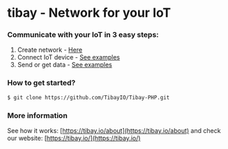 # tibay - Network for your IoT

### Communicate with your IoT in 3 easy steps: ###
1. Create network - [Here](https://tibay.io/create/)
1. Connect IoT device - [See examples](https://github.com/TibayIO/Tibay-PHP/tree/master/Examples)
1. Send or get data - [See examples](https://github.com/TibayIO/Tibay-PHP/tree/master/Examples)

### How to get started? ####
```sh
$ git clone https://github.com/TibayIO/Tibay-PHP.git
```

### More information ###
See how it works: [https://tibay.io/about](https://tibay.io/about) and check our website: [https://tibay.io/](https://tibay.io/)
